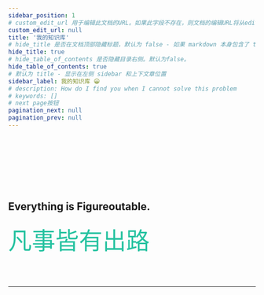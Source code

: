 ```yaml
---
sidebar_position: 1
# custom_edit_url 用于编辑此文档的URL。如果此字段不存在，则文档的编辑URL将从editUrl传递给的选项字段中退回到docusaurus-plugin-content-docs。
custom_edit_url: null
title: '我的知识库'
# hide_title 是否在文档顶部隐藏标题，默认为 false - 如果 markdown 本身包含了 title 可以考虑隐藏 
hide_title: true
# hide_table_of_contents 是否隐藏目录右侧。默认为false。
hide_table_of_contents: true
# 默认为 title - 显示在左侧 sidebar 和上下文章位置
sidebar_label: 我的知识库 😀
# description: How do I find you when I cannot solve this problem
# keywords: []
# next page按钮
pagination_next: null
pagination_prev: null
---
```


<br />
<br />
<br />
<br />
<br />
<br />

## Everything is Figureoutable.

<font color="#25c2a0" face="楷体" size="40">凡事皆有出路</font>

<br />
<br />

--------------------------------


